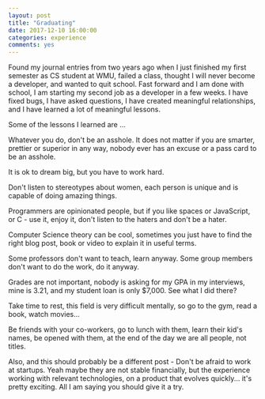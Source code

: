 ```yaml
---
layout: post
title: "Graduating"
date: 2017-12-10 16:00:00
categories: experience
comments: yes
---
```


Found my journal entries from two years ago when I just finished my first semester as CS student at WMU, failed a class, 
thought I will never become a developer, and wanted to quit school. Fast forward and I am done with school, I am starting 
my second job as a developer in a few weeks. I have fixed bugs, I have asked questions, I have created meaningful relationships,
and I have learned a lot of meaningful lessons. 

Some of the lessons I learned are ...

Whatever you do, don't be an asshole. It does not matter if you are smarter, prettier or superior in any way, nobody ever has an
excuse or a pass card to be an asshole. 

It is ok to dream big, but you have to work hard.

Don't listen to stereotypes about women, each person is unique and is capable of doing amazing things. 

Programmers are opinionated people, but if you like spaces or JavaScript, or C - use it, enjoy it, don't listen to the haters and don't be a hater.

Computer Science theory can be cool, sometimes you just have to find the right blog post, book or video to explain it in useful terms.

Some professors don't want to teach, learn anyway. Some group members don't want to do the work, do it anyway. 

Grades are not important, nobody is asking for my GPA in my interviews, mine is 3.21, and my student loan is only $7,000. See what I did there? 

Take time to rest, this field is very difficult mentally, so go to the gym, read a book, watch movies...

Be friends with your co-workers, go to lunch with them, learn their kid's names, be opened with them, at the end of the day we are all people, not titles.

Also, and this should probably be a different post - Don't be afraid to work at startups. Yeah maybe they are not stable financially, 
but the experience working with relevant technologies, on a product that evolves quickly... it's pretty exciting. All I am saying you should give it a try.